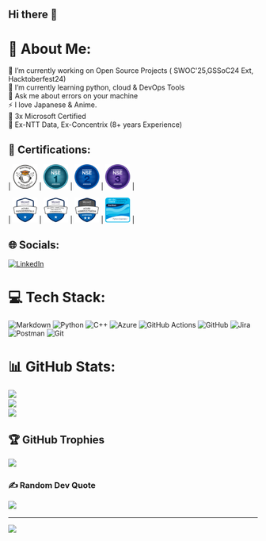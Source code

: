 ## Hi there 👋

# 💫 About Me:
🔭 I’m currently working on Open Source Projects ( SWOC'25,GSSoC24 Ext, Hacktoberfest24) <br>🌱 I’m currently learning python, cloud & DevOps Tools<br>💬 Ask me about errors on your machine<br>⚡ I love Japanese & Anime.<br>🧾 3x Microsoft Certified<br>🏢 Ex-NTT Data, Ex-Concentrix (8+ years Experience)

## 📓 Certifications:

|  <img src="https://github.com/KiranBaliga/KiranBaliga/blob/main/images/Postman%20-%20Postman%20API%20Fundamentals%20Student%20Expert%20-%202024-08-22.png" width="50"/> | <img src="https://github.com/KiranBaliga/KiranBaliga/blob/5dae803fd4e98dcd1be54b85d264b61dfbb67272/images/download.png" width="50"/> | <img src="https://github.com/KiranBaliga/KiranBaliga/blob/e9fb5843937db233d3527429b380f449a53f315f/images/download%20(1).png" width="50"/> | <img src="https://github.com/KiranBaliga/KiranBaliga/blob/e9fb5843937db233d3527429b380f449a53f315f/images/download%20(2).png" width="50"/> | 

| <img src="https://github.com/KiranBaliga/KiranBaliga/blob/e9fb5843937db233d3527429b380f449a53f315f/images/image_8b06e0e8-f1e5-47c6-a572-ade542752f4d20240612_135825.jpg" width="50"/> | <img src="https://github.com/KiranBaliga/KiranBaliga/blob/e9fb5843937db233d3527429b380f449a53f315f/images/image_96cfb5aa-057c-43ae-afbf-636ba0aa1c0720240612_135813.jpg" width="50"/> | <img src="https://github.com/KiranBaliga/KiranBaliga/blob/e9fb5843937db233d3527429b380f449a53f315f/images/image_fd851e88-94cf-48b8-9eea-7580145a2bb120240612_135821.jpg" width="50"/> | <img
src="https://github.com/KiranBaliga/KiranBaliga/blob/main/images/python-essentials-1.1.png" width="50" /> |




## 🌐 Socials:
[![LinkedIn](https://img.shields.io/badge/LinkedIn-%230077B5.svg?logo=linkedin&logoColor=white)](https://linkedin.com/in/https://www.linkedin.com/in/kiran-baliga-b-ab9baa320?utm_source=share&utm_campaign=share_via&utm_content=profile&utm_medium=android_app) 

# 💻 Tech Stack:
![Markdown](https://img.shields.io/badge/markdown-%23000000.svg?style=for-the-badge&logo=markdown&logoColor=white) ![Python](https://img.shields.io/badge/python-3670A0?style=for-the-badge&logo=python&logoColor=ffdd54) ![C++](https://img.shields.io/badge/c++-%2300599C.svg?style=for-the-badge&logo=c%2B%2B&logoColor=white) ![Azure](https://img.shields.io/badge/azure-%230072C6.svg?style=for-the-badge&logo=microsoftazure&logoColor=white) ![GitHub Actions](https://img.shields.io/badge/github%20actions-%232671E5.svg?style=for-the-badge&logo=githubactions&logoColor=white) ![GitHub](https://img.shields.io/badge/github-%23121011.svg?style=for-the-badge&logo=github&logoColor=white) ![Jira](https://img.shields.io/badge/jira-%230A0FFF.svg?style=for-the-badge&logo=jira&logoColor=white) ![Postman](https://img.shields.io/badge/Postman-FF6C37?style=for-the-badge&logo=postman&logoColor=white) ![Git](https://img.shields.io/badge/git-%23F05033.svg?style=for-the-badge&logo=git&logoColor=white)
# 📊 GitHub Stats:
![](https://github-readme-stats.vercel.app/api?username=KiranBaliga&theme=dark&hide_border=false&include_all_commits=true&count_private=true)<br/>
![](https://github-readme-streak-stats.herokuapp.com/?user=KiranBaliga&theme=dark&hide_border=false)<br/>
![](https://github-readme-stats.vercel.app/api/top-langs/?username=KiranBaliga&theme=dark&hide_border=false&include_all_commits=true&count_private=true&layout=compact)

## 🏆 GitHub Trophies
![](https://github-profile-trophy.vercel.app/?username=KiranBaliga&theme=one_dark_pro&no-frame=false&no-bg=true&margin-w=4)

### ✍️ Random Dev Quote
![](https://quotes-github-readme.vercel.app/api?type=horizontal&theme=radical)

---
[![](https://visitcount.itsvg.in/api?id=KiranBaliga&icon=0&color=1)](https://visitcount.itsvg.in)

<!-- Proudly created with GPRM ( https://gprm.itsvg.in ) -->

